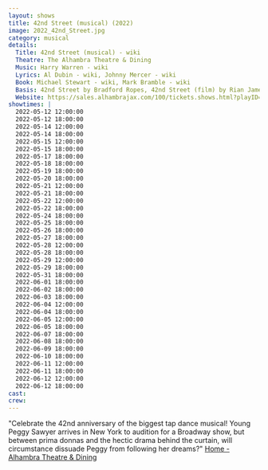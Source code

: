 ```yaml
---
layout: shows
title: 42nd Street (musical) (2022)
image: 2022_42nd_Street.jpg
category: musical
details:
  Title: 42nd Street (musical) - wiki
  Theatre: The Alhambra Theatre & Dining
  Music: Harry Warren - wiki
  Lyrics: Al Dubin - wiki, Johnny Mercer - wiki
  Book: Michael Stewart - wiki, Mark Bramble - wiki
  Basis: 42nd Street by Bradford Ropes, 42nd Street (film) by Rian James, James Seymour, and Whitney Bolton
  Website: https://sales.alhambrajax.com/100/tickets.shows.html?playID=392
showtimes: |
  2022-05-12 12:00:00
  2022-05-12 18:00:00
  2022-05-14 12:00:00
  2022-05-14 18:00:00
  2022-05-15 12:00:00
  2022-05-15 18:00:00
  2022-05-17 18:00:00
  2022-05-18 18:00:00
  2022-05-19 18:00:00
  2022-05-20 18:00:00
  2022-05-21 12:00:00
  2022-05-21 18:00:00
  2022-05-22 12:00:00
  2022-05-22 18:00:00
  2022-05-24 18:00:00
  2022-05-25 18:00:00
  2022-05-26 18:00:00
  2022-05-27 18:00:00
  2022-05-28 12:00:00
  2022-05-28 18:00:00
  2022-05-29 12:00:00
  2022-05-29 18:00:00
  2022-05-31 18:00:00
  2022-06-01 18:00:00
  2022-06-02 18:00:00
  2022-06-03 18:00:00
  2022-06-04 12:00:00
  2022-06-04 18:00:00
  2022-06-05 12:00:00
  2022-06-05 18:00:00
  2022-06-07 18:00:00
  2022-06-08 18:00:00
  2022-06-09 18:00:00
  2022-06-10 18:00:00
  2022-06-11 12:00:00
  2022-06-11 18:00:00
  2022-06-12 12:00:00
  2022-06-12 18:00:00
cast:
crew:
---
```

"Celebrate the 42nd anniversary of the biggest tap dance musical! Young Peggy Sawyer arrives in New York to audition for a Broadway show, but between prima donnas and the hectic drama behind the curtain, will circumstance dissuade Peggy from following her dreams?" [Home - Alhambra Theatre & Dining](https://www.alhambrajax.com/)
